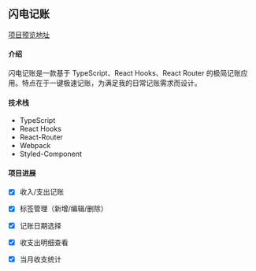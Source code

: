 ## 闪电记账
[项目预览地址](http://zhq691150.gitee.io/tset/#/money)

#### 介绍
闪电记账是一款基于 TypeScript、React Hooks、React Router 的极简记账应用。特点在于一键极速记账，为满足我的日常记账需求而设计。

#### 技术栈
* TypeScript
* React Hooks
* React-Router
* Webpack
* Styled-Component

#### 项目进展
- [x] 收入/支出记账
- [x] 标签管理（新增/编辑/删除）
- [x] 记账日期选择
- [x] 收支出明细查看
- [x] 当月收支统计




